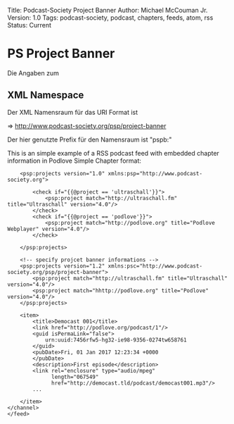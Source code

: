 Title: Podcast-Society Project Banner
Author: Michael McCouman Jr.
Version: 1.0
Tags: podcast-society, podcast, chapters, feeds, atom, rss
Status: Current

# PS Project Banner #

Die Angaben zum 

## XML Namespace ##

Der XML Namensraum für das URI Format ist

=> http://www.podcast-society.org/psp/project-banner

Der hier genutzte Prefix für den Namensraum ist "pspb:"


This is an simple example of a RSS podcast feed with
embedded chapter information in Podlove Simple Chapter
format:

<?xml version="1.0" encoding="utf-8"?>
<rss version="2.0" xmlns:atom="http://www.w3.org/2005/Atom">
    <channel>
        <title>Podlove Podcast</title>
        <atom:link type="text/html"
                   href="http://podlove.org/"/>

        <psp:projects version="1.0" xmlns:psp="http://www.podcast-society.org">

            <check if="{{@project == 'ultraschall'}}">
                <psp:project match="http://ultraschall.fm" title="Ultraschall" version="4.0"/>
            </check>
            <check if="{{@project == 'podlove'}}">
                <psp:project match="http://podlove.org" title="Podlove Webplayer" version="4.0"/>
            </check>

        </psp:projects>

        <!-- specify projcet banner informations -->
        <psp:projects version="1.2" xmlns:psc="http://www.podcast-society.org/psp/project-banner">
            <psp:project match="http://ultraschall.fm" title="Ultraschall" version="4.0"/>
            <psp:project match="hhttp://podlove.org" title="Podlove" version="4.0"/>
        </psp:projects>
        
        <item>
            <title>Democast 001</title>
            <link href="http://podlove.org/podcast/1"/>
            <guid isPermaLink="false">
                urn:uuid:7456rfw5-hg32-ie98-9356-0274tw658761
            </guid>
            <pubDate>Fri, 01 Jan 2017 12:23:34 +0000
            </pubDate>
            <description>First episode</description>
            <link rel="enclosure" type="audio/mpeg"
                  length="067549"
                  href="http://democast.tld/podcast/democast001.mp3"/>
            ...
            
        </item>
    </channel>
    </feed>

